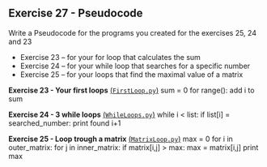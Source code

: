 ## Exercise 27 - Pseudocode

Write a Pseudocode for the programs you created for the exercises 25, 24 and 23
* Exercise 23 – for your for loop that calculates the sum
* Exercise 24 – for your while loop that searches for a specific number
* Exercise 25 – for your loops that find the maximal value of a matrix

**Exercise 23 - Your first loops** [(`FirstLoop.py`)](https://github.com/rominafernandez/Python_Loops/blob/master/FirstLoop.py)
sum = 0
for range():
    add i to sum

**Exercise 24 - 3 while loops** [(`WhileLoops.py`)](https://github.com/rominafernandez/Python_Loops/blob/master/WhileLoops.py)
while i < list:
    if list[i] = searched_number:
        print found
    i+1

**Exercise 25 - Loop trough a matrix** [(`MatrixLoop.py`)](https://github.com/rominafernandez/Python_Loops/blob/master/MatrixLoop.py)
max = 0
for i in outer_matrix:
    for j in inner_matrix:
        if matrix[i,j] > max:
            max = matrix[i,j]
print max
